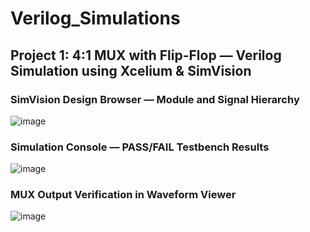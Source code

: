 # Verilog_Simulations
## Project 1: 4:1 MUX with Flip-Flop — Verilog Simulation using Xcelium & SimVision
### SimVision Design Browser — Module and Signal Hierarchy
![image](https://github.com/user-attachments/assets/adf5c635-af5b-4e23-8b4f-d8dde2a59117)
### Simulation Console — PASS/FAIL Testbench Results
![image](https://github.com/user-attachments/assets/7ed4d382-9884-493a-843b-78c9c13a9cf9)
### MUX Output Verification in Waveform Viewer
![image](https://github.com/user-attachments/assets/40e2255c-0e06-4842-837d-bf8fc01224cd)
